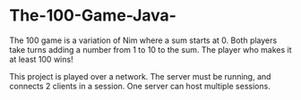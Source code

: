 # The-100-Game-Java-

The 100 game is a variation of Nim where a sum starts at 0. Both players take turns adding a number from 1 to 10 to the sum.
The player who makes it at least 100 wins!

This project is played over a network. The server must be running, and connects 2 clients in a session.
One server can host multiple sessions.
